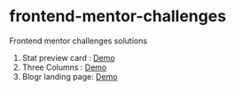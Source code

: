 # frontend-mentor-challenges
Frontend mentor challenges solutions

1. Stat preview card : [Demo](https://frontend-mentor-challenges-lime.vercel.app/)
2. Three Columns : [Demo](https://3-columns-neon.vercel.app/)
3. Blogr landing page: [Demo](https://blogr-landing-page-nu-three.vercel.app/)
